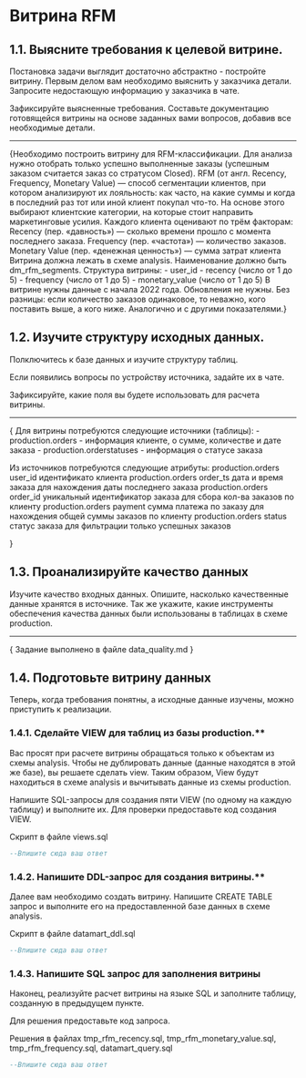 # Витрина RFM

## 1.1. Выясните требования к целевой витрине.

Постановка задачи выглядит достаточно абстрактно - постройте витрину. Первым делом вам необходимо выяснить у заказчика детали. Запросите недостающую информацию у заказчика в чате.

Зафиксируйте выясненные требования. Составьте документацию готовящейся витрины на основе заданных вами вопросов, добавив все необходимые детали.

-----------

{Необходимо построить витрину для RFM-классификации. Для анализа нужно отобрать только успешно выполненные заказы (успешным заказом считается заказ со стратусом Closed).
RFM (от англ. Recency, Frequency, Monetary Value) — способ сегментации клиентов, при котором анализируют их лояльность: как часто, на какие суммы и когда в последний раз тот или иной клиент покупал что-то. На основе этого выбирают клиентские категории, на которые стоит направить маркетинговые усилия. 
Каждого клиента оценивают по трём факторам:
	Recency (пер. «давность») — сколько времени прошло с момента последнего заказа.
	Frequency (пер. «частота») — количество заказов.
	Monetary Value (пер. «денежная ценность») — сумма затрат клиента
Витрина должна лежать в схеме analysis. Наименование должно быть dm_rfm_segments.
Структура витрины:
	- user_id
	- recency (число от 1 до 5)
	- frequency (число от 1 до 5)
	- monetary_value (число от 1 до 5)
В витрине нужны данные с начала 2022 года. Обновления не нужны.
Без разницы: если количество заказов одинаковое, то неважно, кого поставить выше, а кого ниже. Аналогично и с другими показателями.}



## 1.2. Изучите структуру исходных данных.

Полключитесь к базе данных и изучите структуру таблиц.

Если появились вопросы по устройству источника, задайте их в чате.

Зафиксируйте, какие поля вы будете использовать для расчета витрины.

-----------

{
Для витрины потребуются следующие источники (таблицы):
	- production.orders - информация клиенте, о сумме, количестве и дате заказа
	- production.orderstatuses - информация о статусе заказа

Из источников потребуются следующие атрибуты:
production.orders	user_id			идентификато клиента
production.orders	order_ts		дата и время заказа для нахождения даты последнего заказа
production.orders	order_id		уникальный идентификатор заказа для сбора кол-ва заказов по клиенту
production.orders	payment			сумма платежа по заказу для нахождения общей суммы заказов по клиенту 
production.orders	status			статус заказа для фильтрации только успешных заказов

}


## 1.3. Проанализируйте качество данных

Изучите качество входных данных. Опишите, насколько качественные данные хранятся в источнике. Так же укажите, какие инструменты обеспечения качества данных были использованы в таблицах в схеме production.

-----------

{
Задание выполнено в файле data_quality.md
}


## 1.4. Подготовьте витрину данных

Теперь, когда требования понятны, а исходные данные изучены, можно приступить к реализации.

### 1.4.1. Сделайте VIEW для таблиц из базы production.**

Вас просят при расчете витрины обращаться только к объектам из схемы analysis. Чтобы не дублировать данные (данные находятся в этой же базе), вы решаете сделать view. Таким образом, View будут находиться в схеме analysis и вычитывать данные из схемы production. 

Напишите SQL-запросы для создания пяти VIEW (по одному на каждую таблицу) и выполните их. Для проверки предоставьте код создания VIEW.

Скрипт в файле views.sql
```SQL
--Впишите сюда ваш ответ

```

### 1.4.2. Напишите DDL-запрос для создания витрины.**

Далее вам необходимо создать витрину. Напишите CREATE TABLE запрос и выполните его на предоставленной базе данных в схеме analysis.

Скрипт в файле datamart_ddl.sql
```SQL
--Впишите сюда ваш ответ

```

### 1.4.3. Напишите SQL запрос для заполнения витрины

Наконец, реализуйте расчет витрины на языке SQL и заполните таблицу, созданную в предыдущем пункте.

Для решения предоставьте код запроса.

Решения в файлах tmp_rfm_recency.sql, tmp_rfm_monetary_value.sql, tmp_rfm_frequency.sql, datamart_query.sql
```SQL
--Впишите сюда ваш ответ

```



